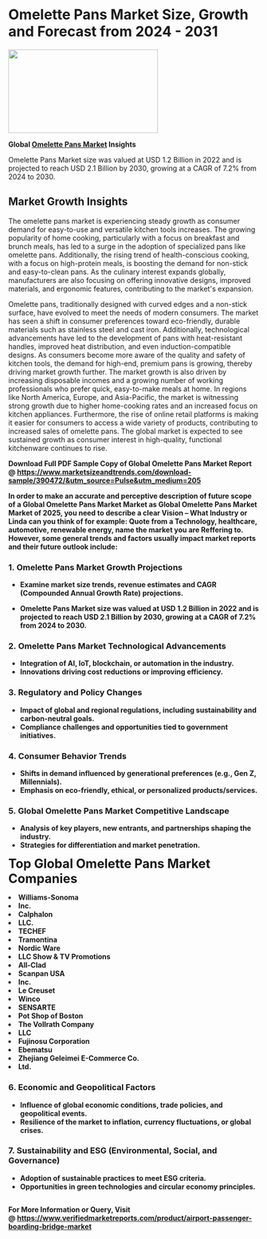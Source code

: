 <H1>Omelette Pans Market Size, Growth and Forecast from 2024 - 2031</H1><img class="aligncenter size-medium wp-image-584254" src="https://thirdeyenews.in/wp-content/uploads/2024/09/Global-Market-Research-300x168.jpeg" alt="" width="300" height="168" /><p><strong>Global&nbsp;<a href="https://www.marketsizeandtrends.com/download-sample/390472/&amp;utm_source=Pulse&amp;utm_medium=205">Omelette Pans Market</a> Insights</strong></p><p>Omelette Pans Market size was valued at USD 1.2 Billion in 2022 and is projected to reach USD 2.1 Billion by 2030, growing at a CAGR of 7.2% from 2024 to 2030.</p><p><h2>Market Growth Insights</h2> <p>The omelette pans market is experiencing steady growth as consumer demand for easy-to-use and versatile kitchen tools increases. The growing popularity of home cooking, particularly with a focus on breakfast and brunch meals, has led to a surge in the adoption of specialized pans like omelette pans. Additionally, the rising trend of health-conscious cooking, with a focus on high-protein meals, is boosting the demand for non-stick and easy-to-clean pans. As the culinary interest expands globally, manufacturers are also focusing on offering innovative designs, improved materials, and ergonomic features, contributing to the market's expansion.</p> <p><strong></strong></p> <p>Omelette pans, traditionally designed with curved edges and a non-stick surface, have evolved to meet the needs of modern consumers. The market has seen a shift in consumer preferences toward eco-friendly, durable materials such as stainless steel and cast iron. Additionally, technological advancements have led to the development of pans with heat-resistant handles, improved heat distribution, and even induction-compatible designs. As consumers become more aware of the quality and safety of kitchen tools, the demand for high-end, premium pans is growing, thereby driving market growth further. The market growth is also driven by increasing disposable incomes and a growing number of working professionals who prefer quick, easy-to-make meals at home. In regions like North America, Europe, and Asia-Pacific, the market is witnessing strong growth due to higher home-cooking rates and an increased focus on kitchen appliances. Furthermore, the rise of online retail platforms is making it easier for consumers to access a wide variety of products, contributing to increased sales of omelette pans. The global market is expected to see sustained growth as consumer interest in high-quality, functional kitchenware continues to rise.</p> <p><strong></p><p><span class=""><strong>Download Full PDF Sample Copy of Global Omelette Pans Market Report</strong> @ <a href="https://www.marketsizeandtrends.com/download-sample/390472/&amp;utm_source=Pulse&amp;utm_medium=205" target="_blank">https://www.marketsizeandtrends.com/download-sample/390472/&amp;utm_source=Pulse&amp;utm_medium=205</a></span></p><p>In order to make an accurate and perceptive description of future scope of a Global&nbsp;Omelette Pans Market Market as Global&nbsp;Omelette Pans Market Market of 2025, you need to describe a clear Vision &ndash; What Industry or Linda can you think of for example: Quote from a Technology, healthcare, automotive, renewable energy, name the market you are Reffering to. However, some general trends and factors usually impact market reports and their future outlook include:</p><h3>1.&nbsp;<strong>Omelette Pans Market Growth Projections</strong></h3><ul><li>Examine market size trends, revenue estimates and CAGR (Compounded Annual Growth Rate) projections.</li><li><p>Omelette Pans Market size was valued at USD 1.2 Billion in 2022 and is projected to reach USD 2.1 Billion by 2030, growing at a CAGR of 7.2% from 2024 to 2030.</p></li></ul><h3>2.&nbsp;<strong>Omelette Pans Market Technological Advancements</strong></h3><ul><li>Integration of AI, IoT, blockchain, or automation in the industry.</li><li>Innovations driving cost reductions or improving efficiency.</li></ul><h3>3.&nbsp;<strong>Regulatory and Policy Changes</strong></h3><ul><li>Impact of global and regional regulations, including sustainability and carbon-neutral goals.</li><li>Compliance challenges and opportunities tied to government initiatives.</li></ul><h3>4.&nbsp;<strong>Consumer Behavior Trends</strong></h3><ul><li>Shifts in demand influenced by generational preferences (e.g., Gen Z, Millennials).</li><li>Emphasis on eco-friendly, ethical, or personalized products/services.</li></ul><h3>5.&nbsp;<strong>Global Omelette Pans Market Competitive Landscape</strong></h3><ul><li>Analysis of key players, new entrants, and partnerships shaping the industry.</li><li>Strategies for differentiation and market penetration.</li></ul><p data-pm-slice="1 1 []"><span style="color: inherit; font-family: inherit; font-size: 25px;">Top Global Omelette Pans Market Companies</span></p><div class="" data-test-id=""><p><li>Williams-Sonoma</li><li> Inc.</li><li> Calphalon</li><li> LLC.</li><li> TECHEF</li><li> Tramontina</li><li> Nordic Ware</li><li> LLC Show & TV Promotions</li><li> All-Clad</li><li> Scanpan USA</li><li> Inc.</li><li> Le Creuset</li><li> Winco</li><li> SENSARTE</li><li> Pot Shop of Boston</li><li> The Vollrath Company</li><li> LLC</li><li> Fujinosu Corporation</li><li> Ebematsu</li><li> Zhejiang Geleimei E-Commerce Co.</li><li> Ltd.</li></p></div><h3>6.&nbsp;<strong>Economic and Geopolitical Factors</strong></h3><ul><li>Influence of global economic conditions, trade policies, and geopolitical events.</li><li>Resilience of the market to inflation, currency fluctuations, or global crises.</li></ul><h3>7.&nbsp;<strong>Sustainability and ESG (Environmental, Social, and Governance)</strong></h3><ul><li>Adoption of sustainable practices to meet ESG criteria.</li><li>Opportunities in green technologies and circular economy principles.</li></ul><h2><strong style="font-size: 14px;">For More Information or Query, Visit @&nbsp;</strong><a style="background-color: #ffffff; font-size: 14px;" href="https://www.marketsizeandtrends.com/report/omelette-pans-market/" target="_blank">https://www.verifiedmarketreports.com/product/airport-passenger-boarding-bridge-market</a></h2>
